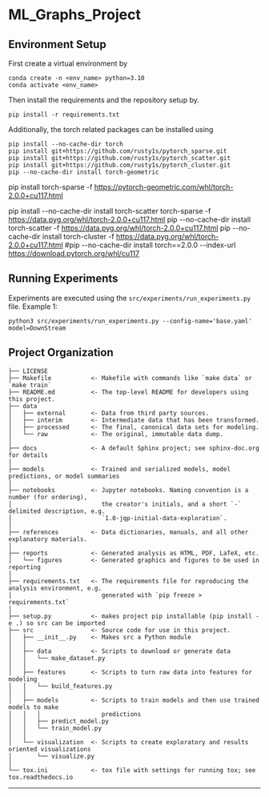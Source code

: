ML_Graphs_Project
==============================

Environment Setup
------------
First create a virtual environment by
```
conda create -n <env_name> python=3.10
conda activate <env_name>
```
Then install the requirements and the repository setup by.
```
pip install -r requirements.txt
```

Additionally, the torch related packages can be installed using
```
pip install --no-cache-dir torch
pip install git+https://github.com/rusty1s/pytorch_sparse.git
pip install git+https://github.com/rusty1s/pytorch_scatter.git
pip install git+https://github.com/rusty1s/pytorch_cluster.git
pip --no-cache-dir install torch-geometric
```

pip install torch-sparse -f https://pytorch-geometric.com/whl/torch-2.0.0+cu117.html

pip install --no-cache-dir install torch-scatter torch-sparse -f https://data.pyg.org/whl/torch-2.0.0+cu117.html
pip --no-cache-dir install torch-scatter -f https://data.pyg.org/whl/torch-2.0.0+cu117.html
pip --no-cache-dir install torch-cluster -f https://data.pyg.org/whl/torch-2.0.0+cu117.html
#pip --no-cache-dir install torch==2.0.0 --index-url https://download.pytorch.org/whl/cu117

Running Experiments
------------
Experiments are executed using the `src/experiments/run_experiments.py` file.
Example 1:
```
python3 src/experiments/run_experiments.py --config-name='base.yaml' model=DownStream
```


Project Organization
------------

    ├── LICENSE
    ├── Makefile           <- Makefile with commands like `make data` or `make train`
    ├── README.md          <- The top-level README for developers using this project.
    ├── data
    │   ├── external       <- Data from third party sources.
    │   ├── interim        <- Intermediate data that has been transformed.
    │   ├── processed      <- The final, canonical data sets for modeling.
    │   └── raw            <- The original, immutable data dump.
    │
    ├── docs               <- A default Sphinx project; see sphinx-doc.org for details
    │
    ├── models             <- Trained and serialized models, model predictions, or model summaries
    │
    ├── notebooks          <- Jupyter notebooks. Naming convention is a number (for ordering),
    │                         the creator's initials, and a short `-` delimited description, e.g.
    │                         `1.0-jqp-initial-data-exploration`.
    │
    ├── references         <- Data dictionaries, manuals, and all other explanatory materials.
    │
    ├── reports            <- Generated analysis as HTML, PDF, LaTeX, etc.
    │   └── figures        <- Generated graphics and figures to be used in reporting
    │
    ├── requirements.txt   <- The requirements file for reproducing the analysis environment, e.g.
    │                         generated with `pip freeze > requirements.txt`
    │
    ├── setup.py           <- makes project pip installable (pip install -e .) so src can be imported
    ├── src                <- Source code for use in this project.
    │   ├── __init__.py    <- Makes src a Python module
    │   │
    │   ├── data           <- Scripts to download or generate data
    │   │   └── make_dataset.py
    │   │
    │   ├── features       <- Scripts to turn raw data into features for modeling
    │   │   └── build_features.py
    │   │
    │   ├── models         <- Scripts to train models and then use trained models to make
    │   │   │                 predictions
    │   │   ├── predict_model.py
    │   │   └── train_model.py
    │   │
    │   └── visualization  <- Scripts to create exploratory and results oriented visualizations
    │       └── visualize.py
    │
    └── tox.ini            <- tox file with settings for running tox; see tox.readthedocs.io


--------
